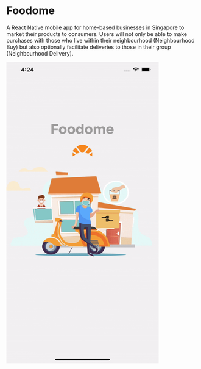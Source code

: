 # Foodome
A React Native mobile app for home-based businesses in Singapore to market their products to consumers. Users will not only be able to make purchases with those who live within their neighbourhood (Neighbourhood Buy) but also optionally facilitate deliveries to those in their group (Neighbourhood Delivery).

<img src="demo/foodome.gif" align="centre" width="400" height="790">
